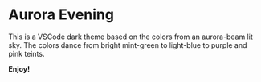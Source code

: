 # Aurora Evening

This is a VSCode dark theme based on the colors from an aurora-beam lit sky. The colors dance from bright mint-green to light-blue to purple and pink teints.

**Enjoy!**
